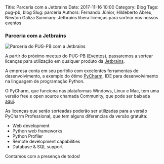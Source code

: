 Title: Parceria com a Jetbrains
Date: 2017-11-16 10:00
Category: Blog
Tags: pug-pb, blog
Slug: parceria
Authors: Fernando Júnior, Hildeberto Abreu, Newton Galiza
Summary: Jetbrains libera licenças para sortear nos nossos eventos

### Parceria com a Jetbrains

![Parceria do PUG-PB com a Jetbrains]({filename}/images/parceriaJetb.jpg)

A partir do próximo meetup do PUG-PB [(Eventos)](pages/eventos.html),
passaremos a sortear licenças para utilização em qualquer produto da
[Jetbrains](https://www.jetbrains.com/products).

A empresa conta em seu porfólio com excelentes ferramentas de desenvolvimento,
a exemplo do ótimo [PyCharm](https://www.jetbrains.com/pycharm/),
IDE para desenvolvimento na linguagem de programação Python.

O PyCharm, que funciona nas plataformas Windows, Linux e Mac,
tem uma versão free e open source chamada Community, que pode ser baixada
[aqui](https://www.jetbrains.com/pycharm/download/).

As licenças que serão sorteadas poderão ser utilizadas para a
versão PyCharm Professional, que tem alguns diferencias da versão
gratuita:

* Web development
* Python web frameworks
* Python Profiler
* Remote development capabilities
* Database & SQL support

Contamos com a presença de todos!

